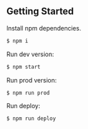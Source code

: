 ## Getting Started

Install npm dependencies.

```bash
$ npm i
```

Run dev version:

```bash
$ npm start
```

Run prod version:

```bash
$ npm run prod
```

Run deploy:

```bash
$ npm run deploy
```
